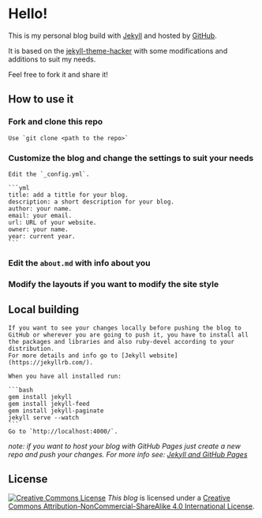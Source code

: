 # Hello!  

This is my personal blog build with [Jekyll](https://jekyllrb.com) and hosted by [GitHub](https://erudin.github.io).

It is based on the [jekyll-theme-hacker](https://github.com/pages-themes/hacker) with some modifications and additions to suit my needs.

Feel free to fork it and share it!

## How to use it

### Fork and clone this repo

    Use `git clone <path to the repo>`

### Customize the blog and change the settings to suit your needs
    
    Edit the `_config.yml`.
    
    ```yml
    title: add a tittle for your blog.
    description: a short description for your blog.
    author: your name.
    email: your email.
    url: URL of your website.
    owner: your name.
    year: current year.
    ```
### Edit the `about.md` with info about you

### Modify the layouts if you want to modify the site style

## Local building

    If you want to see your changes locally before pushing the blog to GitHub or wherever you are going to push it, you have to install all the packages and libraries and also ruby-devel according to your distribution. 
    For more details and info go to [Jekyll website](https://jekyllrb.com/).

    When you have all installed run:
    
    ```bash
    gem install jekyll
    gem install jekyll-feed
    gem install jekyll-paginate
    jekyll serve --watch
    ```
    Go to `http://localhost:4000/`.

*note: if you want to host your blog with GitHub Pages just create a new repo and push your changes. For more info see: [Jekyll and GitHub Pages](https://jekyllrb.com/docs/github-pages/)*

## License
[![Creative Commons License](https://i.creativecommons.org/l/by-nc-sa/4.0/80x15.png)](https://creativecommons.org/licenses/by-nc-sa/4.0/) *This blog* is licensed under a [Creative Commons Attribution-NonCommercial-ShareAlike 4.0 International License](https://creativecommons.org/licenses/by-nc-sa/4.0/).
